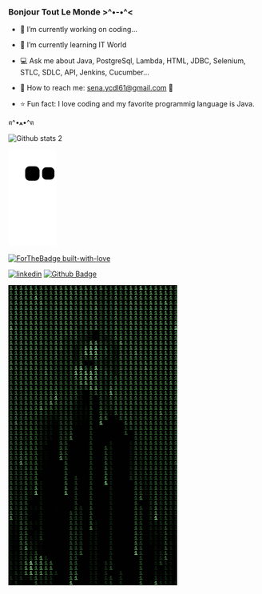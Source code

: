 
### Bonjour Tout Le Monde >^•-•^<


- 🌼 I’m currently working on coding...

- 🌺 I’m currently learning IT World

- 💻 Ask me about Java, PostgreSql, Lambda, HTML, JDBC, Selenium, STLC, SDLC, API, Jenkins, Cucumber...

- 💌 How to reach me: sena.ycdl61@gmail.com 💟

- ⭐ Fun fact: I love coding and my favorite programmig language is Java.  


ฅ^•ﻌ•^ฅ





![Github stats 2](https://github-readme-stats.vercel.app/api?username=SenaYcdl&show_icons=true&theme=jolly)


![snake gif](https://github.com/SenaYcdl/SenaYcdl/blob/output/github-contribution-grid-snake.svg)


[![ForTheBadge built-with-love](http://ForTheBadge.com/images/badges/built-with-love.svg)](https://GitHub.com/Naereen/)

[![linkedin](https://img.shields.io/badge/Linkedin-000000?style=for-the-badge&logo=Linkedin&logoColor=white)](https://www.linkedin.com/in/sena-y%C3%BCcedal-98785a233/)
[![Github Badge](https://img.shields.io/badge/-Github-000?style=quare&labelColor=000&logo=Github&logoColor=white&link=link)](link) 

![Alt Text](https://github.com/SenaYcdl/SenaYcdl/blob/main/7fdce2dc9307aff4f5acb88cc06b5904.gif)


